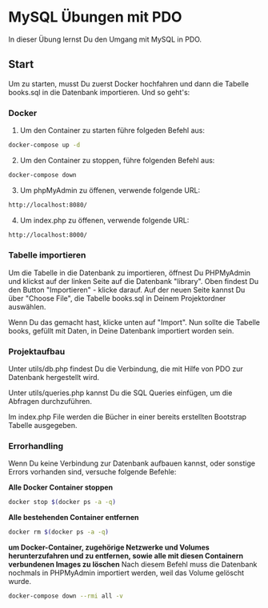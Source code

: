 # MySQL Übungen mit PDO

In dieser Übung lernst Du den Umgang mit MySQL in PDO.

## Start

Um zu starten, musst Du zuerst Docker hochfahren und dann die Tabelle books.sql in die Datenbank importieren. Und so geht's:

### Docker

1. Um den Container zu starten führe folgeden Befehl aus:

```bash
docker-compose up -d
```

2. Um den Container zu stoppen, führe folgenden Befehl aus:

```bash
docker-compose down
```

3. Um phpMyAdmin zu öffenen, verwende folgende URL:

```bash
http://localhost:8080/
```

4. Um index.php zu öffenen, verwende folgende URL:

```bash
http://localhost:8000/
```

### Tabelle importieren

Um die Tabelle in die Datenbank zu importieren, öffnest Du PHPMyAdmin und klickst auf der linken Seite auf die Datenbank "library". Oben findest Du den Button "Importieren" - klicke darauf. Auf der neuen Seite kannst Du über "Choose File", die Tabelle books.sql in Deinem Projektordner auswählen.

Wenn Du das gemacht hast, klicke unten auf "Import". Nun sollte die Tabelle books, gefüllt mit Daten, in Deine Datenbank importiert worden sein.

### Projektaufbau

Unter utils/db.php findest Du die Verbindung, die mit Hilfe von PDO zur Datenbank hergestellt wird.

Unter utils/queries.php kannst Du die SQL Queries einfügen, um die Abfragen durchzuführen.

Im index.php File werden die Bücher in einer bereits erstellten Bootstrap Tabelle ausgegeben.

### Errorhandling

Wenn Du keine Verbindung zur Datenbank aufbauen kannst, oder sonstige Errors vorhanden sind, versuche folgende Befehle:

**Alle Docker Container stoppen**

```bash
docker stop $(docker ps -a -q)
```

**Alle bestehenden Container entfernen**

```bash
docker rm $(docker ps -a -q)
```

**um Docker-Container, zugehörige Netzwerke und Volumes herunterzufahren und zu entfernen, sowie alle mit diesen Containern verbundenen Images zu löschen**
Nach diesem Befehl muss die Datenbank nochmals in PHPMyAdmin importiert werden, weil das Volume gelöscht wurde.

```bash
docker-compose down --rmi all -v
```
